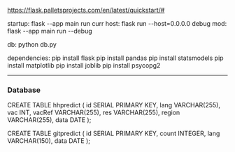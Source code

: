 https://flask.palletsprojects.com/en/latest/quickstart/#

startup: flask --app main run
curr host: flask run --host=0.0.0.0
debug mod: flask --app main run --debug

db: python db.py

dependencies:
pip install flask
pip install pandas
pip install statsmodels
pip install matplotlib
pip install joblib
pip install psycopg2

---

### Database

CREATE TABLE hhpredict (
id SERIAL PRIMARY KEY,
lang VARCHAR(255),
vac INT,
vacRef VARCHAR(255),
res VARCHAR(255),
region VARCHAR(255),
data DATE
);

CREATE TABLE gitpredict (
id SERIAL PRIMARY KEY,
count INTEGER,
lang VARCHAR(150),
data DATE
);
